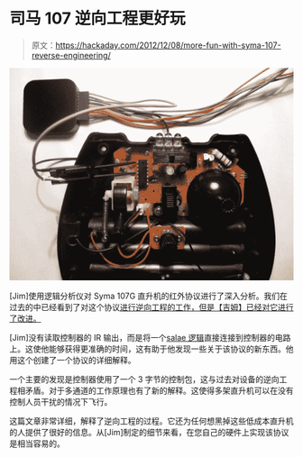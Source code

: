 # 司马 107 逆向工程更好玩

> 原文：<https://hackaday.com/2012/12/08/more-fun-with-syma-107-reverse-engineering/>

[![Syma Reverse Engineering](img/a26843dce42183648dd3b422fbe7434c.png)](http://hackaday.com/2012/12/08/more-fun-with-syma-107-reverse-engineering/symareverse/)

[Jim]使用逻辑分析仪对 Syma 107G 直升机的红外协议进行了深入分析。我们在过去的中已经看到了对这个协议[进行逆向工程的工作，但是【吉姆】已经对它进行了改进。](http://hackaday.com/2012/08/27/reverse-engineering-a-syma-107-toy-helicopter-ir-protocol/ "Reverse engineering a Syma 107 toy helicopter IR protocol")

[Jim]没有读取控制器的 IR 输出，而是将一个[salae 逻辑](http://www.saleae.com/logic "Saleae Logic")直接连接到控制器的电路上。这使他能够获得更准确的时间，这有助于他发现一些关于该协议的新东西。他用这个创建了一个协议的详细解释。

一个主要的发现是控制器使用了一个 3 字节的控制包，这与过去对设备的逆向工程相矛盾。对于多通道的工作原理也有了新的解释。这使得多架直升机可以在没有控制人员干扰的情况下飞行。

这篇文章非常详细，解释了逆向工程的过程。它还为任何想黑掉这些低成本直升机的人提供了很好的信息。从[Jim]制定的细节来看，在您自己的硬件上实现该协议是相当容易的。